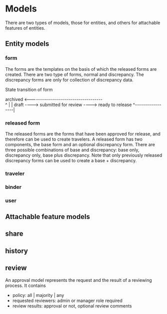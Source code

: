 # Models

There are two types of models, those for entities, and others for attachable features of entities.

## Entity models

### form

The forms are the templates on the basis of which the released forms are created. There are two type of forms, normal and discrepancy. The discrepancy forms are only for collection of discrepancy data.

State transition of form

archived <------------------------------------\
 ^                |                           |
draft ----> submitted for review ----> ready to release
^-----------------|

### released form

The released forms are the forms that have been approved for release, and therefore can be used to create travelers. A released form has two components, the base form and an optional discrepancy form. There are three possible combinations of base and discrepancy: base only, discrepancy only, base plus discrepancy. Note that only previously released discrepancy forms can be used to create a base + discrepancy.

### traveler

### binder

### user

## Attachable feature models

## share

## history

## review

An approval model represents the request and the result of a reviewing process. It contains

- policy: all | majority | any
- requested reviewers: admin or manager role required
- review results: approval or not, optional review comments
